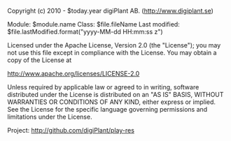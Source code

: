 Copyright (c) 2010 - $today.year digiPlant AB. (http://www.digiplant.se)

Module:        $module.name
Class:         $file.fileName
Last modified: $file.lastModified.format("yyyy-MM-dd HH:mm:ss z")

Licensed under the Apache License, Version 2.0 (the "License");
you may not use this file except in compliance with the License.
You may obtain a copy of the License at

http://www.apache.org/licenses/LICENSE-2.0

Unless required by applicable law or agreed to in writing, software
distributed under the License is distributed on an "AS IS" BASIS,
WITHOUT WARRANTIES OR CONDITIONS OF ANY KIND, either express or implied.
See the License for the specific language governing permissions and
limitations under the License.

Project:      http://github.com/digiPlant/play-res
